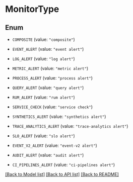 # MonitorType

## Enum

- `COMPOSITE` (value: `"composite"`)

- `EVENT_ALERT` (value: `"event alert"`)

- `LOG_ALERT` (value: `"log alert"`)

- `METRIC_ALERT` (value: `"metric alert"`)

- `PROCESS_ALERT` (value: `"process alert"`)

- `QUERY_ALERT` (value: `"query alert"`)

- `RUM_ALERT` (value: `"rum alert"`)

- `SERVICE_CHECK` (value: `"service check"`)

- `SYNTHETICS_ALERT` (value: `"synthetics alert"`)

- `TRACE_ANALYTICS_ALERT` (value: `"trace-analytics alert"`)

- `SLO_ALERT` (value: `"slo alert"`)

- `EVENT_V2_ALERT` (value: `"event-v2 alert"`)

- `AUDIT_ALERT` (value: `"audit alert"`)

- `CI_PIPELINES_ALERT` (value: `"ci-pipelines alert"`)

[[Back to Model list]](../README.md#documentation-for-models) [[Back to API list]](../README.md#documentation-for-api-endpoints) [[Back to README]](../README.md)

